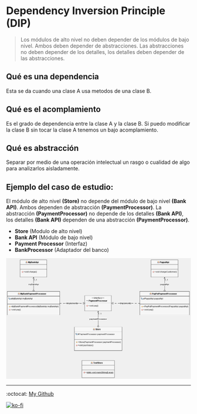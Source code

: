 # Dependency Inversion Principle (DIP)

> Los módulos de alto nivel no deben depender de los módulos de bajo nivel. Ambos deben depender de abstracciones. Las abstracciones no deben depender de los detalles, los detalles deben depender de las abstracciones.

## Qué es una dependencia

Esta se da cuando una clase A usa metodos de una clase B.

## Qué es el acomplamiento

Es el grado de dependencia entre la clase A y la clase B. Si puedo modificar la clase B sin tocar la clase A tenemos un bajo acomplamiento.

## Qué es abstracción

Separar por medio de una operación intelectual un rasgo o cualidad de algo para analizarlos aisladamente.

## Ejemplo del caso de estudio:

El módulo de alto nivel **(Store)** no depende del módulo de bajo nivel **(Bank API)**. Ambos dependen de abstracción **(PaymentProcessor)**. La abstracción **(PaymentProcessor)** no depende de los detalles **(Bank API)**, los detalles **(Bank API)** dependen de una abstracción **(PaymentProcessor)**.

- **Store** (Modulo de alto nivel)
- **Bank API** (Módulo de bajo nivel)
- **Payment Processor** (Interfaz)
- **BankProcessor** (Adaptador del banco)

![Diagrama UML](./diagrama.png)

---

:octocat: [My Github](https://github.com/FernandoCalmet)

[![ko-fi](https://www.ko-fi.com/img/githubbutton_sm.svg)](https://ko-fi.com/T6T41JKMI)
